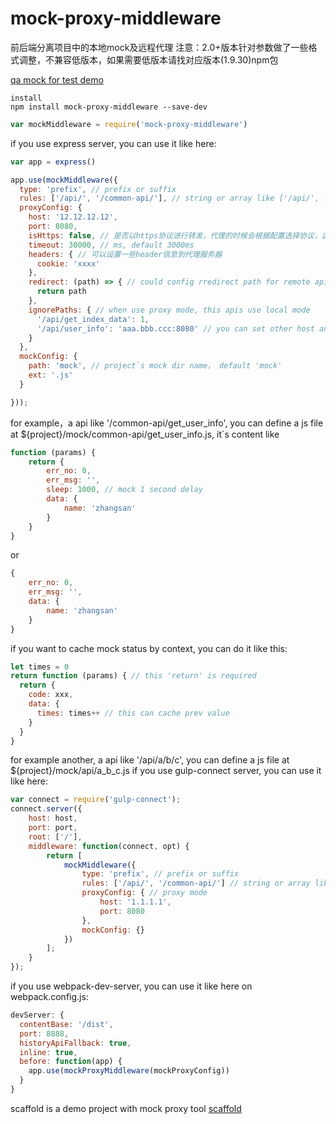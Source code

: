 # mock-proxy-middleware
前后端分离项目中的本地mock及远程代理
注意：2.0+版本针对参数做了一些格式调整，不兼容低版本，如果需要低版本请找对应版本(1.9.30)npm包

[qa mock for test demo](https://github.com/zhangshaolong/mock-proxy-tool "mock demo")

    install
    npm install mock-proxy-middleware --save-dev

```javascript
var mockMiddleware = require('mock-proxy-middleware')
```
if you use express server, you can use it like here:
```javascript
var app = express()

app.use(mockMiddleware({
  type: 'prefix', // prefix or suffix
  rules: ['/api/', '/common-api/'], // string or array like ['/api/', ...]
  proxyConfig: {
    host: '12.12.12.12',
    port: 8080,
    isHttps: false, // 是否以https协议进行转发，代理的时候会根据配置选择协议，这里配置的isHttps优先级最高，如果这里没设置，那么协议和源协议一致
    timeout: 30000, // ms, default 3000ms
    headers: { // 可以设置一些header信息到代理服务器
      cookie: 'xxxx'
    },
    redirect: (path) => { // could config rredirect path for remote api
      return path
    },
    ignorePaths: { // when use proxy mode, this apis use local mode
      '/api/get_index_data': 1,
      '/api/user_info': 'aaa.bbb.ccc:8080' // you can set other host and port for muti porxy mode
    }
  },
  mockConfig: {
    path: 'mock', // project`s mock dir name， default 'mock'
    ext: '.js'
  }

}));
```
for example，a api like '/common-api/get_user_info', you can define a js file at
${project}/mock/common-api/get_user_info.js, it`s content like
```javascript
function (params) {
    return {
        err_no: 0,
        err_msg: '',
        sleep: 1000, // mock 1 second delay
        data: {
            name: 'zhangsan'
        }
    }
}
```
or
```javascript
{
    err_no: 0,
    err_msg: '',
    data: {
        name: 'zhangsan'
    }
}
```
if you want to cache mock status by context, you can do it like this:
```javascript
let times = 0
return function (params) { // this 'return' is required
  return {
    code: xxx,
    data: {
      times: times++ // this can cache prev value
    }
  }
}
```
for example another, a api like '/api/a/b/c', you can define a js file at
${project}/mock/api/a_b_c.js
if you use gulp-connect server, you can use it like here:
```javascript
var connect = require('gulp-connect');
connect.server({
    host: host,
    port: port,
    root: ['/'],
    middleware: function(connect, opt) {
        return [
            mockMiddleware({
                type: 'prefix', // prefix or suffix
                rules: ['/api/', '/common-api/'] // string or array like ['/api/', ...],
                proxyConfig: { // proxy mode
                    host: '1.1.1.1',
                    port: 8080
                },
                mockConfig: {}
            })
        ];
    }
});
```
if you use webpack-dev-server, you can use it like here on webpack.config.js:
```javascript
devServer: {
  contentBase: '/dist',
  port: 8888,
  historyApiFallback: true,
  inline: true,
  before: function(app) {
    app.use(mockProxyMiddleware(mockProxyConfig))
  }
}
```
scaffold is a demo project with mock proxy tool [scaffold](https://github.com/zhangshaolong/scaffold "scaffold lib")
